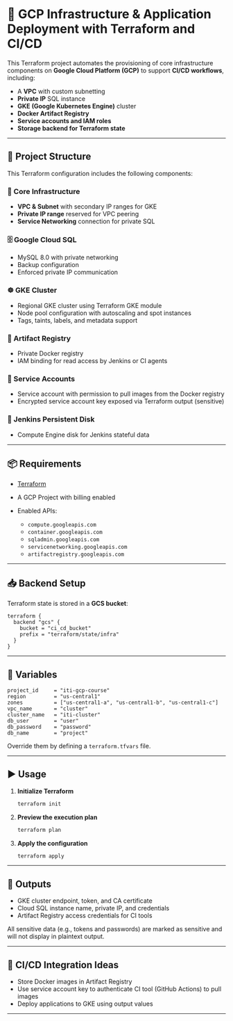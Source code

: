 # 🚀 GCP Infrastructure & Application Deployment with Terraform and CI/CD

This Terraform project automates the provisioning of core infrastructure components on **Google Cloud Platform (GCP)** to support **CI/CD workflows**, including:

* A **VPC** with custom subnetting
* **Private IP** SQL instance
* **GKE (Google Kubernetes Engine)** cluster
* **Docker Artifact Registry**
* **Service accounts and IAM roles**
* **Storage backend for Terraform state**

---

## 📁 Project Structure

This Terraform configuration includes the following components:

### 🔧 Core Infrastructure

* **VPC & Subnet** with secondary IP ranges for GKE
* **Private IP range** reserved for VPC peering
* **Service Networking** connection for private SQL

### 🗄️ Google Cloud SQL

* MySQL 8.0 with private networking
* Backup configuration
* Enforced private IP communication

### ☸️ GKE Cluster

* Regional GKE cluster using Terraform GKE module
* Node pool configuration with autoscaling and spot instances
* Tags, taints, labels, and metadata support

### 🐳 Artifact Registry

* Private Docker registry
* IAM binding for read access by Jenkins or CI agents

### 🔐 Service Accounts

* Service account with permission to pull images from the Docker registry
* Encrypted service account key exposed via Terraform output (sensitive)

### 💾 Jenkins Persistent Disk

* Compute Engine disk for Jenkins stateful data

---

## 📦 Requirements

* [Terraform](https://developer.hashicorp.com/terraform/downloads)
* A GCP Project with billing enabled
* Enabled APIs:

  * `compute.googleapis.com`
  * `container.googleapis.com`
  * `sqladmin.googleapis.com`
  * `servicenetworking.googleapis.com`
  * `artifactregistry.googleapis.com`

---

## 📥 Backend Setup

Terraform state is stored in a **GCS bucket**:

```hcl
terraform {
  backend "gcs" {
    bucket = "ci_cd_bucket"
    prefix = "terraform/state/infra"
  }
}
```

---

## 🔑 Variables

```hcl
project_id     = "iti-gcp-course"
region         = "us-central1"
zones          = ["us-central1-a", "us-central1-b", "us-central1-c"]
vpc_name       = "cluster"
cluster_name   = "iti-cluster"
db_user        = "user"
db_password    = "password"
db_name        = "project"
```

Override them by defining a `terraform.tfvars` file.

---

## ▶️ Usage

1. **Initialize Terraform**

   ```bash
   terraform init
   ```

2. **Preview the execution plan**

   ```bash
   terraform plan
   ```

3. **Apply the configuration**

   ```bash
   terraform apply
   ```

---

## 🔐 Outputs

* GKE cluster endpoint, token, and CA certificate
* Cloud SQL instance name, private IP, and credentials
* Artifact Registry access credentials for CI tools

All sensitive data (e.g., tokens and passwords) are marked as sensitive and will not display in plaintext output.

---

## 🔄 CI/CD Integration Ideas

* Store Docker images in Artifact Registry
* Use service account key to authenticate CI tool (GitHub Actions) to pull images
* Deploy applications to GKE using output values
---
